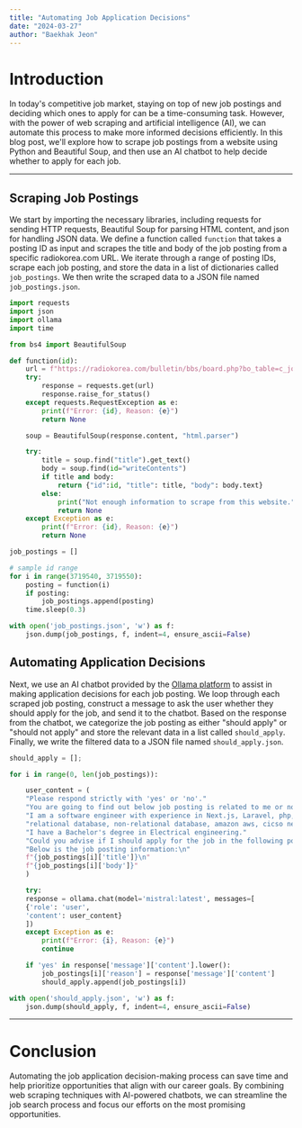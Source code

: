 ```yaml
---
title: "Automating Job Application Decisions"
date: "2024-03-27"
author: "Baekhak Jeon"
---
```


# Introduction

In today's competitive job market, staying on top of new job postings and deciding which ones to apply for can be a time-consuming task. However, with the power of web scraping and artificial intelligence (AI), we can automate this process to make more informed decisions efficiently. In this blog post, we'll explore how to scrape job postings from a website using Python and Beautiful Soup, and then use an AI chatbot to help decide whether to apply for each job.

---

## Scraping Job Postings

We start by importing the necessary libraries, including requests for sending HTTP requests, Beautiful Soup for parsing HTML content, and json for handling JSON data. We define a function called `function` that takes a posting ID as input and scrapes the title and body of the job posting from a specific radiokorea.com URL. We iterate through a range of posting IDs, scrape each job posting, and store the data in a list of dictionaries called `job_postings`. We then write the scraped data to a JSON file named `job_postings.json`.

```python
import requests
import json
import ollama
import time

from bs4 import BeautifulSoup

def function(id):
    url = f"https://radiokorea.com/bulletin/bbs/board.php?bo_table=c_jobs&wr_id={id}"
    try:
        response = requests.get(url)
        response.raise_for_status()
    except requests.RequestException as e:
        print(f"Error: {id}, Reason: {e}")
        return None

    soup = BeautifulSoup(response.content, "html.parser")

    try:
        title = soup.find("title").get_text()
        body = soup.find(id="writeContents")
        if title and body:
            return {"id":id, "title": title, "body": body.text}
        else:
            print("Not enough information to scrape from this website.")
            return None
    except Exception as e:
        print(f"Error: {id}, Reason: {e}")
        return None

job_postings = []

# sample id range
for i in range(3719540, 3719550):
    posting = function(i)
    if posting:
        job_postings.append(posting)
    time.sleep(0.3)

with open('job_postings.json', 'w') as f:
    json.dump(job_postings, f, indent=4, ensure_ascii=False)
```

## Automating Application Decisions

Next, we use an AI chatbot provided by the [Ollama platform](https://ollama.com/) to assist in making application decisions for each job posting. We loop through each scraped job posting, construct a message to ask the user whether they should apply for the job, and send it to the chatbot. Based on the response from the chatbot, we categorize the job posting as either "should apply" or "should not apply" and store the relevant data in a list called `should_apply`. Finally, we write the filtered data to a JSON file named `should_apply.json`.

```python
should_apply = [];

for i in range(0, len(job_postings)):

	user_content = (
	"Please respond strictly with 'yes' or 'no'."
	"You are going to find out below job posting is related to me or not?"
	"I am a software engineer with experience in Next.js, Laravel, php, react, javascript,"
	"relational database, non-relational database, amazon aws, cicso network device."
	"I have a Bachelor's degree in Electrical engineering."
	"Could you advise if I should apply for the job in the following posting?"
	"Below is the job posting information:\n"
	f"{job_postings[i]['title']}\n"
	f"{job_postings[i]['body']}"
	)

	try:
	response = ollama.chat(model='mistral:latest', messages=[
	{'role': 'user',
	'content': user_content}
	])
	except Exception as e:
		print(f"Error: {i}, Reason: {e}")
		continue

	if 'yes' in response['message']['content'].lower():
		job_postings[i]['reason'] = response['message']['content']
		should_apply.append(job_postings[i])

with open('should_apply.json', 'w') as f:
	json.dump(should_apply, f, indent=4, ensure_ascii=False)
```

---

# Conclusion

Automating the job application decision-making process can save time and help prioritize opportunities that align with our career goals. By combining web scraping techniques with AI-powered chatbots, we can streamline the job search process and focus our efforts on the most promising opportunities.
